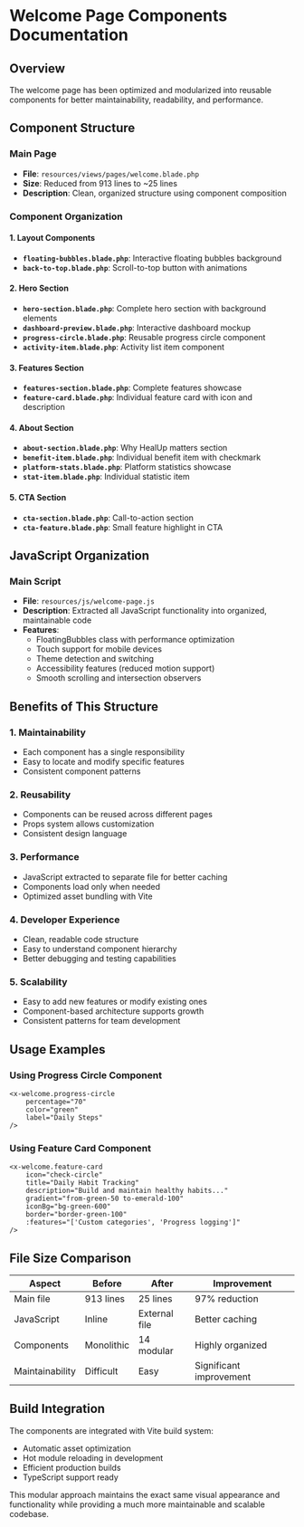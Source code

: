 # Welcome Page Components Documentation

## Overview

The welcome page has been optimized and modularized into reusable components for better maintainability, readability, and performance.

## Component Structure

### Main Page

-   **File**: `resources/views/pages/welcome.blade.php`
-   **Size**: Reduced from 913 lines to ~25 lines
-   **Description**: Clean, organized structure using component composition

### Component Organization

#### 1. Layout Components

-   **`floating-bubbles.blade.php`**: Interactive floating bubbles background
-   **`back-to-top.blade.php`**: Scroll-to-top button with animations

#### 2. Hero Section

-   **`hero-section.blade.php`**: Complete hero section with background elements
-   **`dashboard-preview.blade.php`**: Interactive dashboard mockup
-   **`progress-circle.blade.php`**: Reusable progress circle component
-   **`activity-item.blade.php`**: Activity list item component

#### 3. Features Section

-   **`features-section.blade.php`**: Complete features showcase
-   **`feature-card.blade.php`**: Individual feature card with icon and description

#### 4. About Section

-   **`about-section.blade.php`**: Why HealUp matters section
-   **`benefit-item.blade.php`**: Individual benefit item with checkmark
-   **`platform-stats.blade.php`**: Platform statistics showcase
-   **`stat-item.blade.php`**: Individual statistic item

#### 5. CTA Section

-   **`cta-section.blade.php`**: Call-to-action section
-   **`cta-feature.blade.php`**: Small feature highlight in CTA

## JavaScript Organization

### Main Script

-   **File**: `resources/js/welcome-page.js`
-   **Description**: Extracted all JavaScript functionality into organized, maintainable code
-   **Features**:
    -   FloatingBubbles class with performance optimization
    -   Touch support for mobile devices
    -   Theme detection and switching
    -   Accessibility features (reduced motion support)
    -   Smooth scrolling and intersection observers

## Benefits of This Structure

### 1. **Maintainability**

-   Each component has a single responsibility
-   Easy to locate and modify specific features
-   Consistent component patterns

### 2. **Reusability**

-   Components can be reused across different pages
-   Props system allows customization
-   Consistent design language

### 3. **Performance**

-   JavaScript extracted to separate file for better caching
-   Components load only when needed
-   Optimized asset bundling with Vite

### 4. **Developer Experience**

-   Clean, readable code structure
-   Easy to understand component hierarchy
-   Better debugging and testing capabilities

### 5. **Scalability**

-   Easy to add new features or modify existing ones
-   Component-based architecture supports growth
-   Consistent patterns for team development

## Usage Examples

### Using Progress Circle Component

```blade
<x-welcome.progress-circle
    percentage="70"
    color="green"
    label="Daily Steps"
/>
```

### Using Feature Card Component

```blade
<x-welcome.feature-card
    icon="check-circle"
    title="Daily Habit Tracking"
    description="Build and maintain healthy habits..."
    gradient="from-green-50 to-emerald-100"
    iconBg="bg-green-600"
    border="border-green-100"
    :features="['Custom categories', 'Progress logging']"
/>
```

## File Size Comparison

| Aspect          | Before     | After         | Improvement             |
| --------------- | ---------- | ------------- | ----------------------- |
| Main file       | 913 lines  | 25 lines      | 97% reduction           |
| JavaScript      | Inline     | External file | Better caching          |
| Components      | Monolithic | 14 modular    | Highly organized        |
| Maintainability | Difficult  | Easy          | Significant improvement |

## Build Integration

The components are integrated with Vite build system:

-   Automatic asset optimization
-   Hot module reloading in development
-   Efficient production builds
-   TypeScript support ready

This modular approach maintains the exact same visual appearance and functionality while providing a much more maintainable and scalable codebase.
